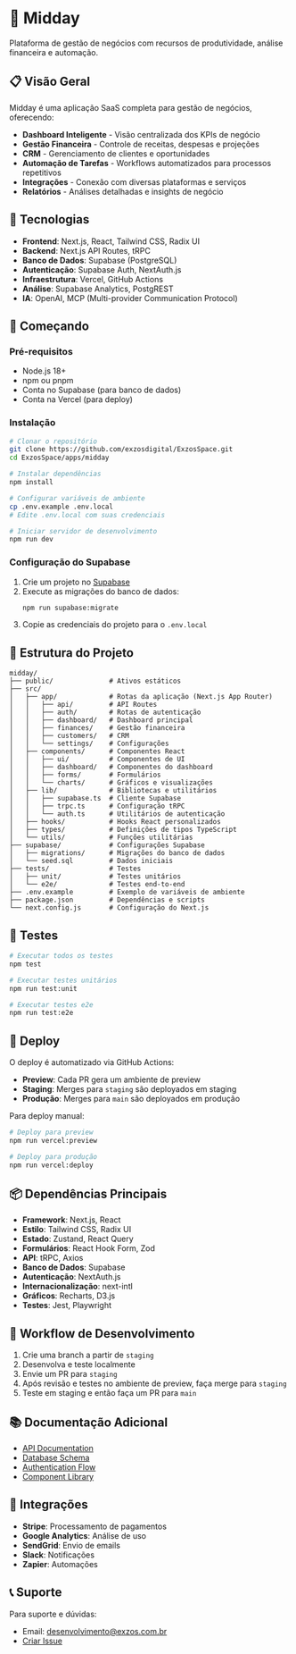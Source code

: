 # 🚀 Midday

Plataforma de gestão de negócios com recursos de produtividade, análise financeira e automação.

## 📋 Visão Geral

Midday é uma aplicação SaaS completa para gestão de negócios, oferecendo:

- **Dashboard Inteligente** - Visão centralizada dos KPIs de negócio
- **Gestão Financeira** - Controle de receitas, despesas e projeções
- **CRM** - Gerenciamento de clientes e oportunidades
- **Automação de Tarefas** - Workflows automatizados para processos repetitivos
- **Integrações** - Conexão com diversas plataformas e serviços
- **Relatórios** - Análises detalhadas e insights de negócio

## 🔧 Tecnologias

- **Frontend**: Next.js, React, Tailwind CSS, Radix UI
- **Backend**: Next.js API Routes, tRPC
- **Banco de Dados**: Supabase (PostgreSQL)
- **Autenticação**: Supabase Auth, NextAuth.js
- **Infraestrutura**: Vercel, GitHub Actions
- **Análise**: Supabase Analytics, PostgREST
- **IA**: OpenAI, MCP (Multi-provider Communication Protocol)

## 🚀 Começando

### Pré-requisitos

- Node.js 18+
- npm ou pnpm
- Conta no Supabase (para banco de dados)
- Conta na Vercel (para deploy)

### Instalação

```bash
# Clonar o repositório
git clone https://github.com/exzosdigital/ExzosSpace.git
cd ExzosSpace/apps/midday

# Instalar dependências
npm install

# Configurar variáveis de ambiente
cp .env.example .env.local
# Edite .env.local com suas credenciais

# Iniciar servidor de desenvolvimento
npm run dev
```

### Configuração do Supabase

1. Crie um projeto no [Supabase](https://supabase.com)
2. Execute as migrações do banco de dados:
   ```bash
   npm run supabase:migrate
   ```
3. Copie as credenciais do projeto para o `.env.local`

## 📁 Estrutura do Projeto

```
midday/
├── public/              # Ativos estáticos
├── src/
│   ├── app/             # Rotas da aplicação (Next.js App Router)
│   │   ├── api/         # API Routes
│   │   ├── auth/        # Rotas de autenticação
│   │   ├── dashboard/   # Dashboard principal
│   │   ├── finances/    # Gestão financeira
│   │   ├── customers/   # CRM
│   │   └── settings/    # Configurações
│   ├── components/      # Componentes React
│   │   ├── ui/          # Componentes de UI
│   │   ├── dashboard/   # Componentes do dashboard
│   │   ├── forms/       # Formulários
│   │   └── charts/      # Gráficos e visualizações
│   ├── lib/             # Bibliotecas e utilitários
│   │   ├── supabase.ts  # Cliente Supabase
│   │   ├── trpc.ts      # Configuração tRPC
│   │   └── auth.ts      # Utilitários de autenticação
│   ├── hooks/           # Hooks React personalizados
│   ├── types/           # Definições de tipos TypeScript
│   └── utils/           # Funções utilitárias
├── supabase/            # Configurações Supabase
│   ├── migrations/      # Migrações do banco de dados
│   └── seed.sql         # Dados iniciais
├── tests/               # Testes
│   ├── unit/            # Testes unitários
│   └── e2e/             # Testes end-to-end
├── .env.example         # Exemplo de variáveis de ambiente
├── package.json         # Dependências e scripts
└── next.config.js       # Configuração do Next.js
```

## 🧪 Testes

```bash
# Executar todos os testes
npm test

# Executar testes unitários
npm run test:unit

# Executar testes e2e
npm run test:e2e
```

## 🚀 Deploy

O deploy é automatizado via GitHub Actions:

- **Preview**: Cada PR gera um ambiente de preview
- **Staging**: Merges para `staging` são deployados em staging
- **Produção**: Merges para `main` são deployados em produção

Para deploy manual:

```bash
# Deploy para preview
npm run vercel:preview

# Deploy para produção
npm run vercel:deploy
```

## 📦 Dependências Principais

- **Framework**: Next.js, React
- **Estilo**: Tailwind CSS, Radix UI
- **Estado**: Zustand, React Query
- **Formulários**: React Hook Form, Zod
- **API**: tRPC, Axios
- **Banco de Dados**: Supabase
- **Autenticação**: NextAuth.js
- **Internacionalização**: next-intl
- **Gráficos**: Recharts, D3.js
- **Testes**: Jest, Playwright

## 🔄 Workflow de Desenvolvimento

1. Crie uma branch a partir de `staging`
2. Desenvolva e teste localmente
3. Envie um PR para `staging`
4. Após revisão e testes no ambiente de preview, faça merge para `staging`
5. Teste em staging e então faça um PR para `main`

## 📚 Documentação Adicional

- [API Documentation](./docs/api.md)
- [Database Schema](./docs/schema.md)
- [Authentication Flow](./docs/auth.md)
- [Component Library](./docs/components.md)

## 🧩 Integrações

- **Stripe**: Processamento de pagamentos
- **Google Analytics**: Análise de uso
- **SendGrid**: Envio de emails
- **Slack**: Notificações
- **Zapier**: Automações

## 📞 Suporte

Para suporte e dúvidas:
- Email: [desenvolvimento@exzos.com.br](mailto:desenvolvimento@exzos.com.br)
- [Criar Issue](https://github.com/exzosdigital/ExzosSpace/issues/new)